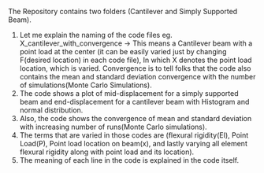 The Repository contains two folders (Cantilever and Simply Supported Beam).

1. Let me explain the naming of the code files
   eg. X_cantilever_with_convergence -> This means a Cantilever beam with a point load at the center
                                        (it can be easily varied just by changing F(desired location) in each code file),
                                        In which X denotes the point load location, which is varied.
                                        Convergence is to tell folks that the code also contains the mean and standard deviation 
                                        convergence with the number of simulations(Monte Carlo Simulations).
2. The code shows a plot of mid-displacement for a simply supported beam and end-displacement for a cantilever beam with
   Histogram and normal distribution.
3. Also, the code shows the convergence of mean and standard deviation with increasing number of runs(Monte Carlo simulations).
4. The terms that are varied in those codes are (flexural rigidity(EI), Point Load(P), Point load location on beam(x),
   and lastly varying all element flexural rigidity along with point load and its location).
5. The meaning of each line in the code is explained in the code itself.
